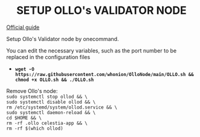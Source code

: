 <h1 dir="auto" style="text-align: center;">SETUP OLLO's VALIDATOR NODE</h1>
<p dir="auto"><a title="Ollo" href="https://docs.ollo.zone/validators/create">Official guide</a></p>
<p dir="auto">Setup Ollo's Validator node by onecommand.</p>
<p dir="auto">You can edit the necessary variables, such as the port number to be replaced in the configuration files</p>
<ul>
<li dir="auto"><code><strong>wget -O https://raw.githubusercontent.com/whonion/OlloNode/main/OLLO.sh &amp;&amp; chmod +x OLLO.sh &amp;&amp; ./OLLO.sh</strong></code></li>
</ul>
<p>Remove Ollo's node:<br /><code>sudo systemctl stop ollod &amp;&amp; \</code><br /><code>sudo systemctl disable ollod &amp;&amp; \</code><br /><code>rm /etc/systemd/system/ollod.service &amp;&amp; \</code><br /><code>sudo systemctl daemon-reload &amp;&amp; \</code><br /><code>cd $HOME &amp;&amp; \</code><br /><code>rm -rf .ollo celestia-app &amp;&amp; \</code><br /><code>rm -rf $(which ollod)</code></p>
